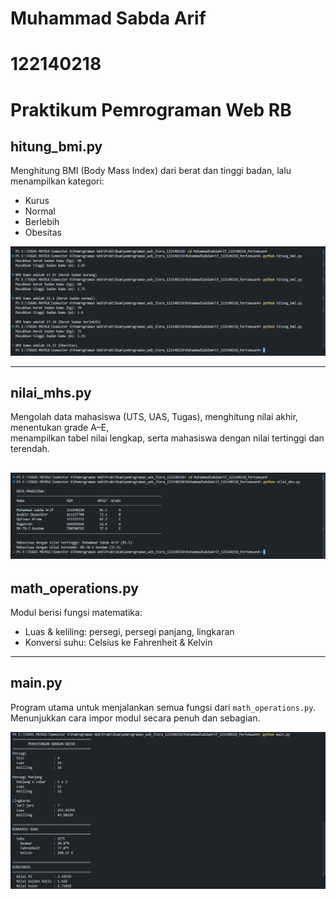 # Muhammad Sabda Arif
# 122140218
# Praktikum Pemrograman Web RB

## hitung_bmi.py
Menghitung BMI (Body Mass Index) dari berat dan tinggi badan, lalu menampilkan kategori:  
- Kurus  
- Normal  
- Berlebih  
- Obesitas

![Screenshot Hitung BMI](./images/hitungbmi.png)

---

## nilai_mhs.py
Mengolah data mahasiswa (UTS, UAS, Tugas), menghitung nilai akhir, menentukan grade A–E,  
menampilkan tabel nilai lengkap, serta mahasiswa dengan nilai tertinggi dan terendah.

![Screenshot Nilai Mahasiswa](./images/nilaimhs.png)
---

## math_operations.py
Modul berisi fungsi matematika:
- Luas & keliling: persegi, persegi panjang, lingkaran
- Konversi suhu: Celsius ke Fahrenheit & Kelvin

---

## main.py
Program utama untuk menjalankan semua fungsi dari `math_operations.py`.  
Menunjukkan cara impor modul secara penuh dan sebagian.

![Screenshot Main](./images/main.png)

